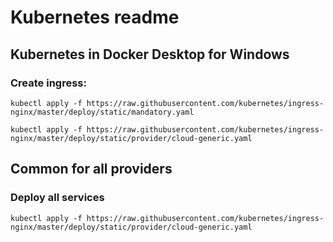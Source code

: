 # Kubernetes readme

## Kubernetes in Docker Desktop for Windows

### Create ingress:

```kubectl apply -f https://raw.githubusercontent.com/kubernetes/ingress-nginx/master/deploy/static/mandatory.yaml```

```kubectl apply -f https://raw.githubusercontent.com/kubernetes/ingress-nginx/master/deploy/static/provider/cloud-generic.yaml```

## Common for all providers

### Deploy all services

```kubectl apply -f https://raw.githubusercontent.com/kubernetes/ingress-nginx/master/deploy/static/provider/cloud-generic.yaml```